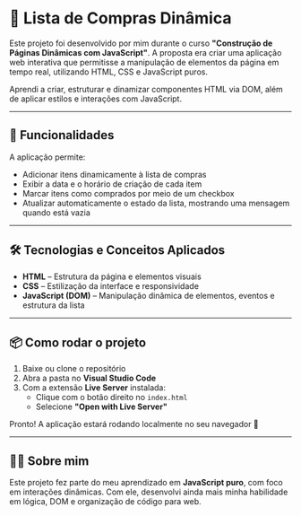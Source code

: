 # 🛒 Lista de Compras Dinâmica

Este projeto foi desenvolvido por mim durante o curso **"Construção de Páginas Dinâmicas com JavaScript"**. A proposta era criar uma aplicação web interativa que permitisse a manipulação de elementos da página em tempo real, utilizando HTML, CSS e JavaScript puros.

Aprendi a criar, estruturar e dinamizar componentes HTML via DOM, além de aplicar estilos e interações com JavaScript.

---

## 🔧 Funcionalidades

A aplicação permite:

- Adicionar itens dinamicamente à lista de compras
- Exibir a data e o horário de criação de cada item
- Marcar itens como comprados por meio de um checkbox
- Atualizar automaticamente o estado da lista, mostrando uma mensagem quando está vazia

---

## 🛠️ Tecnologias e Conceitos Aplicados

- **HTML** – Estrutura da página e elementos visuais  
- **CSS** – Estilização da interface e responsividade  
- **JavaScript (DOM)** – Manipulação dinâmica de elementos, eventos e estrutura da lista  

---

## 📦 Como rodar o projeto

1. Baixe ou clone o repositório
2. Abra a pasta no **Visual Studio Code**
3. Com a extensão **Live Server** instalada:
   - Clique com o botão direito no `index.html`
   - Selecione **"Open with Live Server"**

Pronto! A aplicação estará rodando localmente no seu navegador 🚀

---

## 👩‍💻 Sobre mim

Este projeto fez parte do meu aprendizado em **JavaScript puro**, com foco em interações dinâmicas. Com ele, desenvolvi ainda mais minha habilidade em lógica, DOM e organização de código para web.

